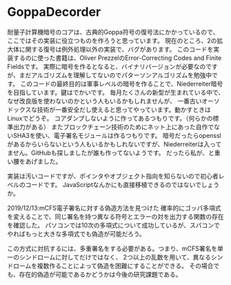 # GoppaDecorder
耐量子計算機暗号のコアは、古典的Goppa符号の復号法にかかっているので、ここではその実装に役立つものを作ろうと思っています。
現在のところ、2の拡大体に関する復号は例外処理以外の実装で、バグがあります。
このコードを実装するのに使った書籍は、Oliver PrezzelのError-Correcting Codes and Finite Fieldsです。
実際に暗号を作るとなると、バイナリバージョンが必要なのですが、まだアルゴリズムを理解してないのでパターソンアルゴリズムを勉強中です。
このコードの最終目的は軍事レベルの暗号を作ることで、Niederreiter暗号を目指しています。鍵はでかいです。
毎月たくさんの新型が生まれている中で、なぜ改良版を使わないのかという人もいるかもしれませんが、
一番古いオーソドックスな技術が一番安全だし使えると思ってやっています。動かすときはLinuxでどうぞ。
コアダンプしないように作ってあるつもりです。（何らかの標準出力がある）
またブロックチェーン技術のためにネット上にあった自作でないSHA3を使い、電子署名モジュールは作るつもりです。
暗号だったらopensslがあるからいらないという人もいるかもしれないですが、Niederreiterは入ってません。GitHubも探しましたが誰も作ってないようです。
だったら私が、と重い腰をあげました。

実装は汚いコードですが、ポインタやオブジェクト指向を知らないので初心者レベルのコードです。
JavaScriptなんかにも直接移植できるのではないでしょうか。


2019/12/13:mCFS電子署名に対する偽造方法を見つけた
確率的にゴッパ多項式を変えることで、同じ署名を持つ異なる符号とエラーの対を出力する関数の存在を確認した。
パソコンでは10次の多項式について成功しているが、スパコンでやればもっと大きな多項式でも偽造が可能だろう。

この方式に対抗するには、多重署名をする必要がある。つまり、mCFS署名を単一のシンドロームに対してだけではなく、
2つ以上の乱数を用いて、異なるシンドロームを複数作ることによって偽造を困難にすることができる。
その場合でも、存在的偽造が可能であるかどうかは今後の研究課題である。
